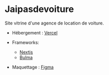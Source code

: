 # Jaipasdevoiture

Site vitrine d'une agence de location de voiture.

- Hébergement : [Vercel](https://vercel.com/)

- Frameworks: 
   - [Nextjs](https://nextjs.org/)
   - [Bulma](https://bulma.io/)

- Maquettage : [Figma](https://www.figma.com/)